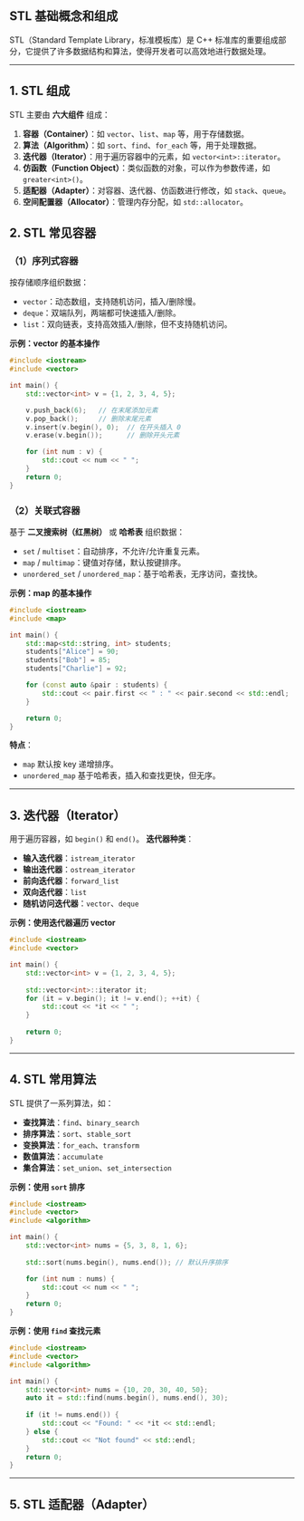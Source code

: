 ## STL 基础概念和组成

STL（Standard Template Library，标准模板库）是 C++ 标准库的重要组成部分，它提供了许多数据结构和算法，使得开发者可以高效地进行数据处理。

------



## **1. STL 组成**

STL 主要由 **六大组件** 组成：

1. **容器（Container）**：如 `vector`、`list`、`map` 等，用于存储数据。
2. **算法（Algorithm）**：如 `sort`、`find`、`for_each` 等，用于处理数据。
3. **迭代器（Iterator）**：用于遍历容器中的元素，如 `vector<int>::iterator`。
4. **仿函数（Function Object）**：类似函数的对象，可以作为参数传递，如 `greater<int>()`。
5. **适配器（Adapter）**：对容器、迭代器、仿函数进行修改，如 `stack`、`queue`。
6. **空间配置器（Allocator）**：管理内存分配，如 `std::allocator`。





## **2. STL 常见容器**

### **（1）序列式容器**

按存储顺序组织数据：

- `vector`：动态数组，支持随机访问，插入/删除慢。
- `deque`：双端队列，两端都可快速插入/删除。
- `list`：双向链表，支持高效插入/删除，但不支持随机访问。

**示例：vector 的基本操作**

```cpp
#include <iostream>
#include <vector>

int main() {
    std::vector<int> v = {1, 2, 3, 4, 5};

    v.push_back(6);   // 在末尾添加元素
    v.pop_back();     // 删除末尾元素
    v.insert(v.begin(), 0);  // 在开头插入 0
    v.erase(v.begin());      // 删除开头元素

    for (int num : v) {
        std::cout << num << " ";
    }
    return 0;
}
```

### （2）关联式容器

基于 **二叉搜索树（红黑树）** 或 **哈希表** 组织数据：

- `set` / `multiset`：自动排序，不允许/允许重复元素。
- `map` / `multimap`：键值对存储，默认按键排序。
- `unordered_set` / `unordered_map`：基于哈希表，无序访问，查找快。

**示例：map 的基本操作**

```cpp
#include <iostream>
#include <map>

int main() {
    std::map<std::string, int> students;
    students["Alice"] = 90;
    students["Bob"] = 85;
    students["Charlie"] = 92;

    for (const auto &pair : students) {
        std::cout << pair.first << " : " << pair.second << std::endl;
    }

    return 0;
}
```

**特点**：

- `map` 默认按 key 递增排序。
- `unordered_map` 基于哈希表，插入和查找更快，但无序。

------



## **3. 迭代器（Iterator）**

用于遍历容器，如 `begin()` 和 `end()`。 **迭代器种类**：

- **输入迭代器**：`istream_iterator`
- **输出迭代器**：`ostream_iterator`
- **前向迭代器**：`forward_list`
- **双向迭代器**：`list`
- **随机访问迭代器**：`vector`、`deque`

**示例：使用迭代器遍历 vector**

```cpp
#include <iostream>
#include <vector>

int main() {
    std::vector<int> v = {1, 2, 3, 4, 5};
    
    std::vector<int>::iterator it;
    for (it = v.begin(); it != v.end(); ++it) {
        std::cout << *it << " ";
    }
    
    return 0;
}
```

------

## **4. STL 常用算法**

STL 提供了一系列算法，如：

- **查找算法**：`find`、`binary_search`
- **排序算法**：`sort`、`stable_sort`
- **变换算法**：`for_each`、`transform`
- **数值算法**：`accumulate`
- **集合算法**：`set_union`、`set_intersection`

**示例：使用 `sort` 排序**

```cpp
#include <iostream>
#include <vector>
#include <algorithm>

int main() {
    std::vector<int> nums = {5, 3, 8, 1, 6};
    
    std::sort(nums.begin(), nums.end()); // 默认升序排序

    for (int num : nums) {
        std::cout << num << " ";
    }
    return 0;
}
```

**示例：使用 `find` 查找元素**

```cpp
#include <iostream>
#include <vector>
#include <algorithm>

int main() {
    std::vector<int> nums = {10, 20, 30, 40, 50};
    auto it = std::find(nums.begin(), nums.end(), 30);
    
    if (it != nums.end()) {
        std::cout << "Found: " << *it << std::endl;
    } else {
        std::cout << "Not found" << std::endl;
    }
    return 0;
}
```

------

## **5. STL 适配器（Adapter）**
